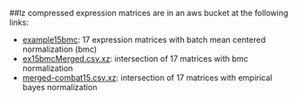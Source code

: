 ##lz compressed expression matrices are in an aws bucket at the following links:  
- [example15bmc](https://s3.console.aws.amazon.com/s3/buckets/snet-bio-data/example15bmc/example15bmc/?region=us-west-2&tab=overview): 17 expression matrices with batch mean centered normalization (bmc)
- [ex15bmcMerged.csv.xz](https://snet-bio-data.s3-us-west-2.amazonaws.com/example15bmc/ex15bmcMerged.csv.xz): intersection of 17 matrices with bmc normalization
- [merged-combat15.csv.xz](https://snet-bio-data.s3-us-west-2.amazonaws.com/example15bmc/merged-combat15.csv.xz):  intersection of 17 matrices with empirical bayes normalization

